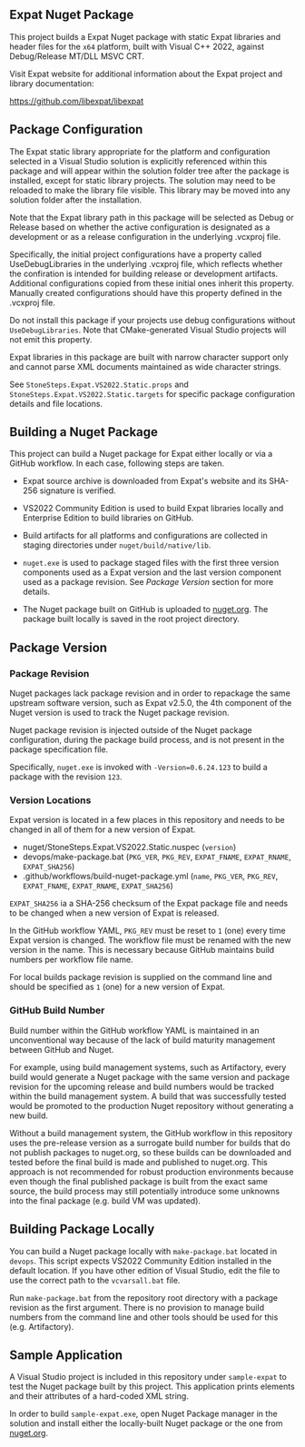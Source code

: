 ## Expat Nuget Package

This project builds a Expat Nuget package with static Expat
libraries and header files  for the `x64` platform, built
with Visual C++ 2022, against Debug/Release MT/DLL MSVC CRT.

Visit Expat website for additional information about the Expat
project and library documentation:

https://github.com/libexpat/libexpat

## Package Configuration

The Expat static library appropriate for the platform and
configuration selected in a Visual Studio solution is explicitly
referenced within this package and will appear within the solution
folder tree after the package is installed, except for static
library projects. The solution may need to be reloaded to make
the library file visible. This library may be moved into any
solution folder after the installation.

Note that the Expat library path in this package will be selected
as Debug or Release based on whether the active configuration is
designated as a development or as a release configuration in the
underlying .vcxproj file.

Specifically, the initial project configurations have a property
called UseDebugLibraries in the underlying .vcxproj file, which
reflects whether the confiration is intended for building release
or development artifacts. Additional configurations copied from
these initial ones inherit this property. Manually created
configurations should have this property defined in the .vcxproj
file.

Do not install this package if your projects use debug configurations
without `UseDebugLibraries`. Note that CMake-generated Visual Studio
projects will not emit this property.

Expat libraries in this package are built with narrow character
support only and cannot parse XML documents maintained as wide
character strings.

See `StoneSteps.Expat.VS2022.Static.props` and
`StoneSteps.Expat.VS2022.Static.targets`
for specific package configuration details and file locations.

## Building a Nuget Package

This project can build a Nuget package for Expat either locally
or via a GitHub workflow. In each case, following steps are taken.

  * Expat source archive is downloaded from Expat's website and
    its SHA-256 signature is verified.

  * VS2022 Community Edition is used to build Expat libraries
    locally and Enterprise Edition to build libraries on GitHub.

  * Build artifacts for all platforms and configurations are
    collected in staging directories under `nuget/build/native/lib`.

  * `nuget.exe` is used to package staged files with the first
    three version components used as a Expat version and the last
    version component used as a package revision. See _Package
    Version_ section for more details.

  * The Nuget package built on GitHub is uploaded to [nuget.org][].
    The package built locally is saved in the root project
    directory.

## Package Version

### Package Revision

Nuget packages lack package revision and in order to repackage
the same upstream software version, such as Expat v2.5.0, the
4th component of the Nuget version is used to track the Nuget
package revision.

Nuget package revision is injected outside of the Nuget package
configuration, during the package build process, and is not present
in the package specification file.

Specifically, `nuget.exe` is invoked with `-Version=0.6.24.123`
to build a package with the revision `123`.

### Version Locations

Expat version is located in a few places in this repository and
needs to be changed in all of them for a new version of Expat.

  * nuget/StoneSteps.Expat.VS2022.Static.nuspec (`version`)
  * devops/make-package.bat (`PKG_VER`, `PKG_REV`, `EXPAT_FNAME`,
    `EXPAT_RNAME`, `EXPAT_SHA256`)
  * .github/workflows/build-nuget-package.yml (`name`, `PKG_VER`,
    `PKG_REV`, `EXPAT_FNAME`, `EXPAT_RNAME`, `EXPAT_SHA256`)

`EXPAT_SHA256` ia a SHA-256 checksum of the Expat package file and
needs to be changed when a new version of Expat is released.

In the GitHub workflow YAML, `PKG_REV` must be reset to `1` (one)
every time Expat version is changed. The workflow file must be
renamed with the new version in the name. This is necessary because
GitHub maintains build numbers per workflow file name.

For local builds package revision is supplied on the command line
and should be specified as `1` (one) for a new version of Expat.

### GitHub Build Number

Build number within the GitHub workflow YAML is maintained in an
unconventional way because of the lack of build maturity management
between GitHub and Nuget.

For example, using build management systems, such as Artifactory,
every build would generate a Nuget package with the same version
and package revision for the upcoming release and build numbers
would be tracked within the build management system. A build that
was successfully tested would be promoted to the production Nuget
repository without generating a new build.

Without a build management system, the GitHub workflow in this
repository uses the pre-release version as a surrogate build
number for builds that do not publish packages to nuget.org,
so these builds can be downloaded and tested before the final
build is made and published to nuget.org. This approach is not
recommended for robust production environments because even
though the final published package is built from the exact
same source, the build process may still potentially introduce 
some unknowns into the final package (e.g. build VM was updated).

## Building Package Locally

You can build a Nuget package locally with `make-package.bat`
located in `devops`. This script expects VS2022 Community Edition
installed in the default location. If you have other edition of
Visual Studio, edit the file to use the correct path to the
`vcvarsall.bat` file.

Run `make-package.bat` from the repository root directory with a
package revision as the first argument. There is no provision to
manage build numbers from the command line and other tools should
be used for this (e.g. Artifactory).

## Sample Application

A Visual Studio project is included in this repository under
`sample-expat` to test the Nuget package built by this project.
This application prints elements and their attributes of a
hard-coded XML string.

In order to build `sample-expat.exe`, open Nuget Package manager
in the solution and install either the locally-built Nuget package
or the one from [nuget.org][].

[nuget.org]: https://www.nuget.org/packages/StoneSteps.Expat.VS2022.Static/
